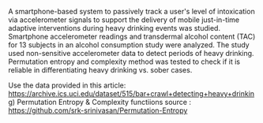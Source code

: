A smartphone-based system to passively track a user's level of intoxication via accelerometer signals to support the delivery of mobile just-in-time adaptive interventions during heavy drinking events was studied. 
Smartphone accelerometer readings and transdermal alcohol content (TAC) for 13 subjects in an alcohol consumption study were analyzed. 
The study used non-sensitive accelerometer data to detect periods of heavy drinking. 
Permutation entropy and complexity method was tested to check if it is reliable in differentiating heavy drinking vs. sober cases.

Use the data provided in this article: https://archive.ics.uci.edu/dataset/515/bar+crawl+detecting+heavy+drinking)
Permutation Entropy & Complexity functiions source : https://github.com/srk-srinivasan/Permutation-Entropy
